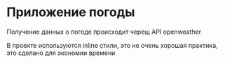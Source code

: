 <h1>Приложение погоды</h1>
<p>Получение данных о погоде происходит черещ API openweather</p>
<p>В проекте используются inline стили, это не очень хорошая практика, это сделано для экономии времени</p>